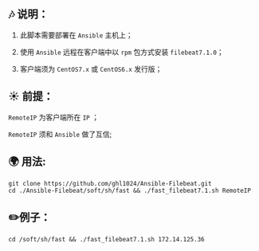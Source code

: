 :notes: 说明：
---
1. 此脚本需要部署在 `Ansible` 主机上；

2. 使用 `Ansible` 远程在客户端中以 `rpm` 包方式安装 `filebeat7.1.0`；

3. 客户端须为 `CentOS7.x` 或 `CentOS6.x` 发行版；

:sunny: 前提：
---
`RemoteIP` 为客户端所在 `IP` ；

`RemoteIP` 须和 `Ansible` 做了互信;

:earth_africa: 用法:
---
```
git clone https://github.com/ghl1024/Ansible-Filebeat.git
cd ./Ansible-Filebeat/soft/sh/fast && ./fast_filebeat7.1.sh RemoteIP
```

:pencil2:例子：
---
```
cd /soft/sh/fast && ./fast_filebeat7.1.sh 172.14.125.36
```
